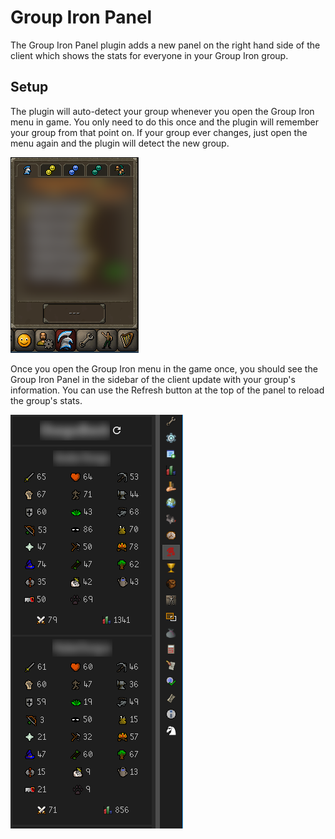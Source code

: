 # Group Iron Panel

The Group Iron Panel plugin adds a new panel on the right hand side of the client which shows the stats for everyone in your Group Iron group.

## Setup

The plugin will auto-detect your group whenever you open the Group Iron menu in game. You only need to do this once and the plugin will remember your group from that point on. If your group ever changes, just open the menu again and the plugin will detect the new group.

![Group Iron Menu](../img/group-iron-in-game.png)

Once you open the Group Iron menu in the game once, you should see the Group Iron Panel in the sidebar of the client update with your group's information. You can use the Refresh button at the top of the panel to reload the group's stats.

![Group Iron Panel](../img/group-iron-panel.png)